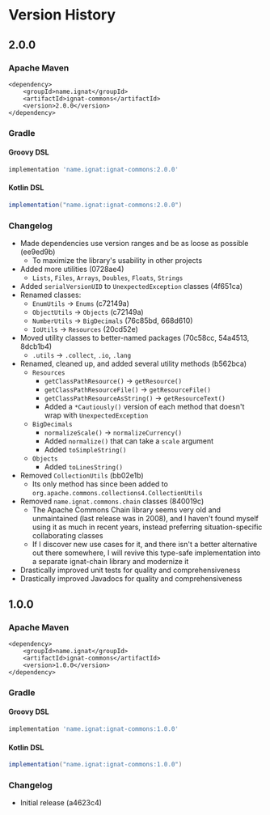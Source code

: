# Version History

## 2.0.0

### Apache Maven

```maven-pom
<dependency>
    <groupId>name.ignat</groupId>
    <artifactId>ignat-commons</artifactId>
    <version>2.0.0</version>
</dependency>
```

### Gradle

#### Groovy DSL

```gradle
implementation 'name.ignat:ignat-commons:2.0.0'
```

#### Kotlin DSL

```gradle
implementation("name.ignat:ignat-commons:2.0.0")
```

### Changelog

- Made dependencies use version ranges and be as loose as possible (ee9ed9b)
    - To maximize the library's usability in other projects
- Added more utilities (0728ae4)
    - `Lists`, `Files`, `Arrays`, `Doubles`, `Floats`, `Strings`
- Added `serialVersionUID` to `UnexpectedException` classes (4f651ca)
- Renamed classes:
    - `EnumUtils` -> `Enums` (c72149a)
    - `ObjectUtils` -> `Objects` (c72149a)
    - `NumberUtils` -> `BigDecimals` (76c85bd, 668d610)
    - `IoUtils` -> `Resources` (20cd52e)
- Moved utility classes to better-named packages (70c58cc, 54a4513, 8dcb1b4)
    - `.utils` -> `.collect`, `.io`, `.lang`
- Renamed, cleaned up, and added several utility methods (b562bca)
    - `Resources`
        - `getClassPathResource()` -> `getResource()`
        - `getClassPathResourceFile()` -> `getResourceFile()`
        - `getClassPathResourceAsString()` -> `getResourceText()`
        - Added a `*Cautiously()` version of each method that doesn't wrap with `UnexpectedException`
    - `BigDecimals`
        - `normalizeScale()` -> `normalizeCurrency()`
        - Added `normalize()` that can take a `scale` argument
        - Added `toSimpleString()`
    - `Objects`
        - Added `toLinesString()`
- Removed `CollectionUtils` (bb02e1b)
    - Its only method has since been added to `org.apache.commons.collections4.CollectionUtils`
- Removed `name.ignat.commons.chain` classes (840019c)
    - The Apache Commons Chain library seems very old and unmaintained (last release was in 2008), and I haven't found
    myself using it as much in recent years, instead preferring situation-specific collaborating classes
    - If I discover new use cases for it, and there isn't a better alternative out there somewhere, I will revive this
    type-safe implementation into a separate ignat-chain library and modernize it
- Drastically improved unit tests for quality and comprehensiveness
- Drastically improved Javadocs for quality and comprehensiveness

## 1.0.0

### Apache Maven

```maven-pom
<dependency>
    <groupId>name.ignat</groupId>
    <artifactId>ignat-commons</artifactId>
    <version>1.0.0</version>
</dependency>
```

### Gradle

#### Groovy DSL

```gradle
implementation 'name.ignat:ignat-commons:1.0.0'
```

#### Kotlin DSL

```gradle
implementation("name.ignat:ignat-commons:1.0.0")
```

### Changelog

- Initial release (a4623c4)
